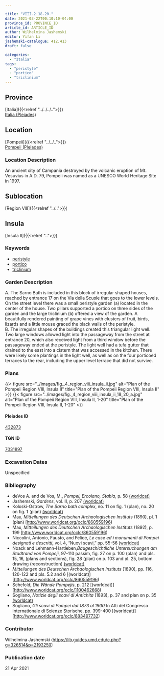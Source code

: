 ```yaml
---

title: "VIII.2.18-20."
date: 2021-03-22T00:10:10-04:00
province_id: PROVINCE_ID
article_id: ARTICLE_ID
author: Wilhelmina Jashemski
editor: Yifan Li
jashemski-catalogue: 412,413
draft: false

categories:
  - "Italia"
tags:
  - "peristyle"
  - "portico"
  - "triclinium"
---
```


## Province
[Italia]({{<relref "../../../..">}}) \
[Italia (Pleiades)](https://pleiades.stoa.org/places/1052)

## Location
[Pompeii]({{<relref "../../..">}}) \
[Pompeii (Pleiades)](https://pleiades.stoa.org/places/433032)

### Location Description
An ancient city of Campania destroyed by the volcanic eruption of Mt. Vesuvius in A.D. 79, Pompeii was named as a UNESCO World Heritage Site in 1997.

## Sublocation
[Region VIII]({{<relref "../..">}})

## Insula
[Insula II]({{<relref "..">}})


### Keywords
 - [peristyle](http://vocab.getty.edu/page/aat/300080971)
 - [portico](http://vocab.getty.edu/page/aat/300004145)
 - [triclinium](http://vocab.getty.edu/page/aat/300142552)

### Garden Description
A. The Sarno Bath is included in this block of irregular shaped houses, reached by entrance 17 on the Via della Scuole that goes to the lower levels. On the street level there was a small peristyle garden (a) located in the center of the house. Two pillars supported a portico on three sides of the garden and the large triclinium (b) offered a view of the garden. A beautifully rendered painting of grape vines with clusters of fruit, birds, lizards and a little mouse graced the black walls of the peristyle.  
B. The irregular shapes of the buildings created this triangular light well. Two large windows allowed light into the passageway from the street at entrance 20, which also received light from a third window before the passageway ended at the peristyle. The light well had a tufa gutter that drained to the east into a cistern that was accessed in the kitchen. There were likely some plantings in the light well, as well as on the four porticoed terraces to the rear, including the upper level terrace that did not survive.  

### Plans
{{< figure src="../images/fig._4_region_viii_insula_ii.jpg" alt="Plan of the Pompeii Region VIII, Insula II" title="Plan of the Pompeii Region VIII, Insula II" >}}
{{< figure src="../images/fig._4_region_viii_insula_ii_18_20_a.jpg" alt="Plan of the Pompeii Region VIII, Insula II, 1-20" title="Plan of the Pompeii Region VIII, Insula II, 1-20" >}}

#### Pleiades ID
[432873](https://pleiades.stoa.org/places/538911200)

#### TGN ID
[7031897](http://vocab.getty.edu/page/tgn/2053030)


###  Excavation Dates
Unspecified

### Bibliography
* deVos A. and de Vos, M., *Pompei, Ercolano, Stabia*, p. 58 [(worldcat)](http://www.worldcat.org/oclc/492584380)
* Jashemski, *Gardens*, vol. II, p. 207 [(worldcat)](http://www.worldcat.org/oclc/1113367431)
* Koloski-Ostrow, *The Sarno bath complex*, no. 11 on fig. 1 (plan), no. 20 on fig. 1 (plan) [(worldcat)](http://www.worldcat.org/oclc/246688831)
* Mau, *Mitteilungen des Deutschen Archaologischen Instituts* (1890), pl. 1 (plan) [http://www.worldcat.org/oclc/860559196)
* Mau, *Mitteilungen des Deutschen Archaologischen Instituts* (1892), p. 199 [http://www.worldcat.org/oclc/860559196)
* Niccolini, Antonio, Fausto, and Felice, *Le case ed i monumenti di Pompei designati e descritti*, vol. 4, “Nuovi scavi,” pp. 55-56 [(worldcat)](http://www.worldcat.org/oclc/906755593)
* Noack and Lehmann-Hartleben,*Baugeschichtliche Untersuchungen am Stadtrand von Pompeji*, 97-110 passim, fig. 27 on p. 100 (plan) and pls. 15, 16, (plans and sections), fig. 28 (plan) on p. 103 and pl. 25, bottom drawing (reconstruction) [(worldcat)](http://www.worldcat.org/oclc/486835478)
* *Mitteilungen des Deutschen Archaologischen Instituts* (1890), pp. 116, 120-122 and pls. 5.2 and 6 [(worldcat)][http://www.worldcat.org/oclc/860559196)
* Schefold, *Die Wände Pompejis*, p. 212 [(worldcat)][http://www.worldcat.org/oclc/1100462668)
* Sogliano, *Notizie degli scavi di Antichita* (1893), p. 37 and plan on p. 35 [(worldcat)](http://www.worldcat.org/oclc/46875519)
* Sogliano, *Gli scavi di Pompei dal 1873 al 1900* In Atti del Congresso Internationale di Scienze Storische, pp. 399-400 [(worldcat)][http://www.worldcat.org/oclc/883497732)


### Contributor
Wilhelmina Jashemski (https://lib.guides.umd.edu/c.php?g=326514&p=2193250)

### Publication date

21 Apr 2021
